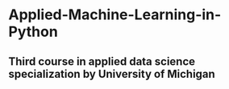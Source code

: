 # Applied-Machine-Learning-in-Python
## Third course in applied data science specialization by University of Michigan

